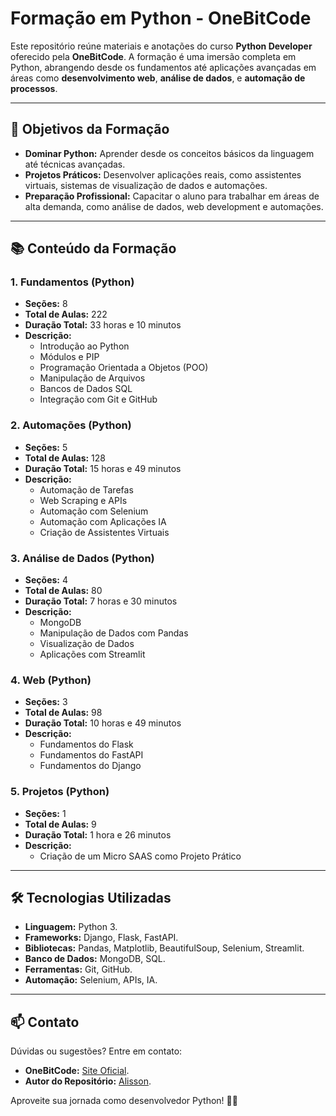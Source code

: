 # Formação em Python - OneBitCode

Este repositório reúne materiais e anotações do curso **Python Developer** oferecido pela **OneBitCode**. A formação é uma imersão completa em Python, abrangendo desde os fundamentos até aplicações avançadas em áreas como **desenvolvimento web**, **análise de dados**, e **automação de processos**.

---

## 🎯 **Objetivos da Formação**  
- **Dominar Python:** Aprender desde os conceitos básicos da linguagem até técnicas avançadas.  
- **Projetos Práticos:** Desenvolver aplicações reais, como assistentes virtuais, sistemas de visualização de dados e automações.  
- **Preparação Profissional:** Capacitar o aluno para trabalhar em áreas de alta demanda, como análise de dados, web development e automações.

---

## 📚 **Conteúdo da Formação**  
### 1. **Fundamentos (Python)**  
- **Seções:** 8  
- **Total de Aulas:** 222  
- **Duração Total:** 33 horas e 10 minutos  
- **Descrição:**  
  - Introdução ao Python  
  - Módulos e PIP  
  - Programação Orientada a Objetos (POO)  
  - Manipulação de Arquivos  
  - Bancos de Dados SQL  
  - Integração com Git e GitHub  

### 2. **Automações (Python)**  
- **Seções:** 5  
- **Total de Aulas:** 128  
- **Duração Total:** 15 horas e 49 minutos  
- **Descrição:**  
  - Automação de Tarefas  
  - Web Scraping e APIs  
  - Automação com Selenium  
  - Automação com Aplicações IA  
  - Criação de Assistentes Virtuais  

### 3. **Análise de Dados (Python)**  
- **Seções:** 4  
- **Total de Aulas:** 80  
- **Duração Total:** 7 horas e 30 minutos  
- **Descrição:**  
  - MongoDB  
  - Manipulação de Dados com Pandas  
  - Visualização de Dados  
  - Aplicações com Streamlit  

### 4. **Web (Python)**  
- **Seções:** 3  
- **Total de Aulas:** 98  
- **Duração Total:** 10 horas e 49 minutos  
- **Descrição:**  
  - Fundamentos do Flask  
  - Fundamentos do FastAPI  
  - Fundamentos do Django

### 5. **Projetos (Python)**  
- **Seções:** 1  
- **Total de Aulas:** 9  
- **Duração Total:** 1 hora e 26 minutos  
- **Descrição:**  
  - Criação de um Micro SAAS como Projeto Prático  

---

## 🛠️ **Tecnologias Utilizadas**  
- **Linguagem:** Python 3.  
- **Frameworks:** Django, Flask, FastAPI.  
- **Bibliotecas:** Pandas, Matplotlib, BeautifulSoup, Selenium, Streamlit.  
- **Banco de Dados:** MongoDB, SQL.  
- **Ferramentas:** Git, GitHub.  
- **Automação:** Selenium, APIs, IA.

---

## 📫 **Contato**  
Dúvidas ou sugestões? Entre em contato:  
- **OneBitCode:** [Site Oficial](https://onebitcode.com).  
- **Autor do Repositório:** [Alisson](mailto:alissonpef@gmail.com).  

Aproveite sua jornada como desenvolvedor Python! 🐍✨
